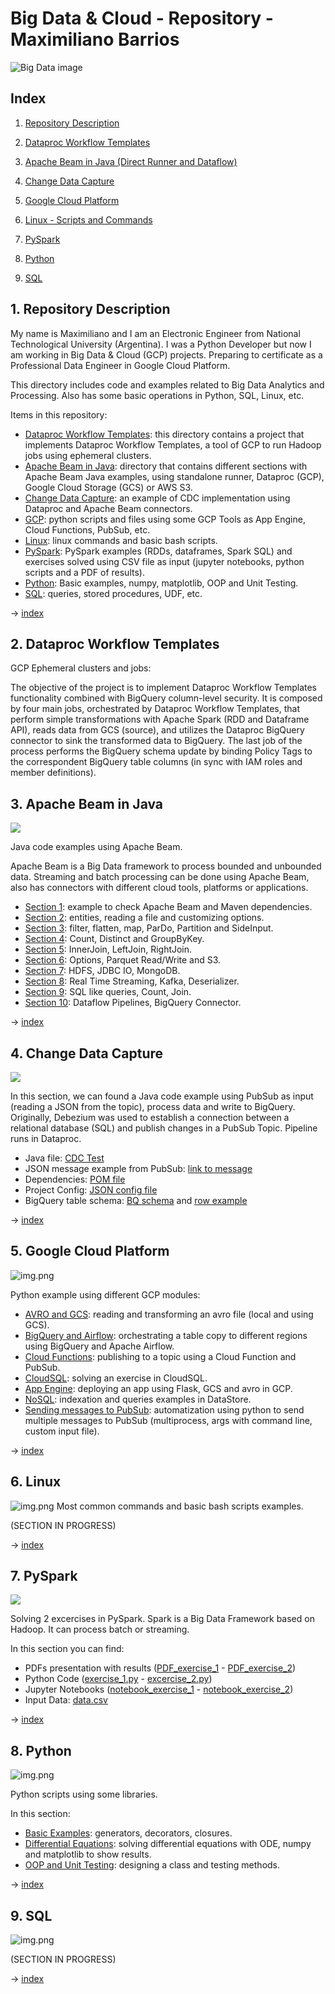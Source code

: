 # Big Data & Cloud - Repository - Maximiliano Barrios

![Big Data image](./big_data.png)

## Index

1. [Repository Description](#1-repository-description)

2. [Dataproc Workflow Templates](#2-dataproc-workflow-templates)

3. [Apache Beam in Java (Direct Runner and Dataflow)](#2-apache-beam-in-java)

4. [Change Data Capture](#3-change-data-capture)

5. [Google Cloud Platform](#4-google-cloud-platform)

6. [Linux - Scripts and Commands](#5-linux)

7. [PySpark](#6-pyspark)

8. [Python](#7-python)

9. [SQL](#8-sql)

## 1. Repository Description

My name is Maximiliano and I am an Electronic Engineer from National Technological University (Argentina). I was a Python Developer but now I am working in Big Data & Cloud (GCP) projects. Preparing to certificate as a Professional Data Engineer in Google Cloud Platform.

This directory includes code and examples related to Big Data Analytics and Processing. Also has some basic operations in Python, SQL, Linux, etc.

Items in this repository:
- [Dataproc Workflow Templates](dataproc-workflow-templates): this directory contains a project that implements Dataproc Workflow Templates, a tool of GCP to run Hadoop jobs using ephemeral clusters.
- [Apache Beam in Java](ApacheBeamJava): directory that contains different sections with Apache Beam Java examples, using standalone runner, Dataproc (GCP), Google Cloud Storage (GCS) or AWS S3.
- [Change Data Capture](CDC_Java_Example): an example of CDC implementation using Dataproc and Apache Beam connectors.
- [GCP](GCP): python scripts and files using some GCP Tools as App Engine, Cloud Functions, PubSub, etc.
- [Linux](Linux): linux commands and basic bash scripts.
- [PySpark](PySpark): PySpark examples (RDDs, dataframes, Spark SQL) and exercises solved using CSV file as input (jupyter notebooks, python scripts and a PDF of results).
- [Python](Python): Basic examples, numpy, matplotlib, OOP and Unit Testing.
- [SQL](SQL): queries, stored procedures, UDF, etc.

→ [index](#index)

## 2. Dataproc Workflow Templates

GCP Ephemeral clusters and jobs:

The objective of the project is to implement Dataproc Workflow Templates functionality combined with BigQuery column-level security. It is composed by four main jobs, orchestrated by Dataproc Workflow Templates, that perform simple transformations with Apache Spark (RDD and Dataframe API), reads data from GCS (source), and utilizes the Dataproc BigQuery connector to sink the transformed data to BigQuery. The last job of the process performs the BigQuery schema update by binding Policy Tags to the correspondent BigQuery table columns (in sync with IAM roles and member definitions).

## 3. Apache Beam in Java

![](./apache_beam.png)

Java code examples using Apache Beam.

Apache Beam is a Big Data framework to process bounded and unbounded data. Streaming and batch processing can be done using Apache Beam, also has connectors with different cloud tools, platforms or applications.


- [Section 1](ApacheBeamJava/section1): example to check Apache Beam and Maven dependencies.
- [Section 2](ApacheBeamJava/section2): entities, reading a file and customizing options.
- [Section 3](ApacheBeamJava/section3): filter, flatten, map, ParDo, Partition and SideInput.
- [Section 4](ApacheBeamJava/section4): Count, Distinct and GroupByKey.
- [Section 5](ApacheBeamJava/section5): InnerJoin, LeftJoin, RightJoin.
- [Section 6](ApacheBeamJava/section6): Options, Parquet Read/Write and S3.
- [Section 7](ApacheBeamJava/section7): HDFS, JDBC IO, MongoDB.
- [Section 8](ApacheBeamJava/section8): Real Time Streaming, Kafka, Deserializer.
- [Section 9](ApacheBeamJava/section9): SQL like queries, Count, Join.
- [Section 10](ApacheBeamJava/section10): Dataflow Pipelines, BigQuery Connector.

→ [index](#index)

## 4. Change Data Capture

![](cdc.png)

In this section, we can found a Java code example using PubSub as input (reading a JSON from the topic), process data and write to BigQuery. Originally, Debezium was used to establish a connection between a relational database (SQL) and publish changes in a PubSub Topic. Pipeline runs in Dataproc.

- Java file: [CDC Test](CDC_Java_Example/CDCTest.java)
- JSON message example from PubSub: [link to message](CDC_Java_Example/message_topic.json)
- Dependencies: [POM file](CDC_Java_Example/pom.xml)
- Project Config: [JSON config file](CDC_Java_Example/ProjectConfig.json)
- BigQuery table schema: [BQ schema](CDC_Java_Example/BigQuerySchema.java) and [row example](CDC_Java_Example/CustomersDataExample.json)

→ [index](#index)

## 5. Google Cloud Platform

![img.png](GCP.png)


Python example using different GCP modules:
- [AVRO and GCS](GCP/avro): reading and transforming an avro file (local and using GCS).
- [BigQuery and Airflow](GCP/bigquery): orchestrating a table copy to different regions using BigQuery and Apache Airflow.
- [Cloud Functions](GCP/cloud_function_to_pubsub): publishing to a topic using a Cloud Function and PubSub.
- [CloudSQL](GCP/CloudSQL): solving an exercise in CloudSQL.
- [App Engine](GCP/flask_app_engine): deploying an app using Flask, GCS and avro in GCP.
- [NoSQL](GCP/NoSQL): indexation and queries examples in DataStore.
- [Sending messages to PubSub](GCP/send_message_to_topic_pubsub): automatization using python to send multiple messages to PubSub (multiprocess, args with command line, custom input file).

→ [index](#index)

## 6. Linux

![img.png](linux.png)
Most common commands and basic bash scripts examples. 

(SECTION IN PROGRESS)

→ [index](#index)

## 7. PySpark
![](pyspark.png)

Solving 2 excercises in PySpark. Spark is a Big Data Framework based on Hadoop. It can process batch or streaming.

In this section you can find:
- PDFs presentation with results ([PDF_exercise_1](PySpark/ej_1.pdf) - [PDF_exercise_2](PySpark/ej_2.pdf))
- Python Code ([exercise_1.py](PySpark/python_code/ej_1.py) - [excercise_2.py](PySpark/python_code/ej_2.py))
- Jupyter Notebooks ([notebook_exercise_1](PySpark/jupyter_notebooks/ej_1.ipynb) - [notebook_exercise_2](PySpark/jupyter_notebooks/ej_2.ipynb))
- Input Data: [data.csv](PySpark/example_data/web.csv)

→ [index](#index)

## 8. Python
![img.png](python.png)

Python scripts using some libraries.

In this section:
- [Basic Examples](Python/BasicExamples): generators, decorators, closures.
- [Differential Equations](Python/Differential_Equations): solving differential equations with ODE, numpy and matplotlib to show results.
- [OOP and Unit Testing](Python/POO_example_Matrix): designing a class and testing methods.

→ [index](#index)

## 9. SQL

![img.png](sql.png)

(SECTION IN PROGRESS)

→ [index](#index)